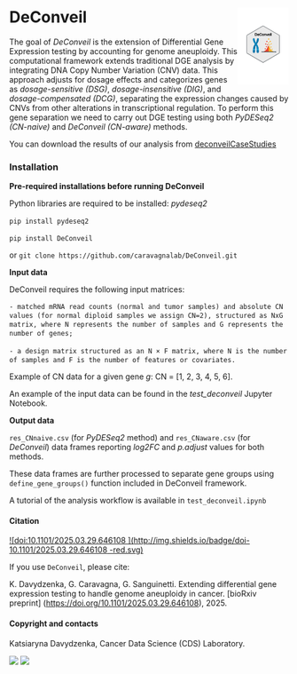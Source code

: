 # DeConveil <a href="caravagnalab.github.io/DeConveil"><img src="docs/deconveil_logo.png" align="right" height="139" /></a>

The goal of *DeConveil* is the extension of Differential Gene Expression testing by accounting for genome aneuploidy.
This computational framework extends traditional DGE analysis by integrating DNA Copy Number Variation (CNV) data.
This approach adjusts for dosage effects and categorizes genes as *dosage-sensitive (DSG)*, *dosage-insensitive (DIG)*, and *dosage-compensated (DCG)*, separating the expression changes caused by CNVs from other alterations in transcriptional regulation.
To perform this gene separation we need to carry out DGE testing using both *PyDESeq2 (CN-naive)* and *DeConveil (CN-aware)* methods.

You can download the results of our analysis from [deconveilCaseStudies](https://github.com/kdavydzenka/deconveilCaseStudies)


### Installation

**Pre-required installations before running DeConveil**

Python libraries are required to be installed: *pydeseq2*

`pip install pydeseq2`

`pip install DeConveil`

or `git clone https://github.com/caravagnalab/DeConveil.git`


**Input data**

DeConveil requires the following input matrices: 

    - matched mRNA read counts (normal and tumor samples) and absolute CN values (for normal diploid samples we assign CN=2), structured as NxG matrix, where N represents the number of samples and G represents the number of genes;
    
    - a design matrix structured as an N × F matrix, where N is the number of samples and F is the number of features or covariates.
    
Example of CN data for a given gene *g*:
CN = [1, 2, 3, 4, 5, 6].

An example of the input data can be found in the *test_deconveil* Jupyter Notebook.


**Output data**

`res_CNnaive.csv` (for *PyDESeq2* method) and `res_CNaware.csv` (for *DeConveil*) data frames reporting *log2FC* and *p.adjust* values for both methods.

These data frames are further processed to separate gene groups using `define_gene_groups()` function included in DeConveil framework.

A tutorial of the analysis workflow is available in `test_deconveil.ipynb`


#### Citation

[![doi:10.1101/2025.03.29.646108 ](http://img.shields.io/badge/doi-10.1101/2025.03.29.646108 -red.svg)](https://doi.org/10.1101/2025.03.29.646108)

If you use `DeConveil`, please cite:

K. Davydzenka, G. Caravagna, G. Sanguinetti. Extending differential gene expression testing to handle genome aneuploidy in cancer. [bioRxiv preprint] (https://doi.org/10.1101/2025.03.29.646108), 2025.


#### Copyright and contacts

Katsiaryna Davydzenka, Cancer Data Science (CDS) Laboratory.

[![](https://img.shields.io/badge/CDS%20Lab%20Github-caravagnalab-seagreen.svg)](https://github.com/caravagnalab)
[![](https://img.shields.io/badge/CDS%20Lab%20webpage-https://www.caravagnalab.org/-red.svg)](https://www.caravagnalab.org/)



